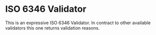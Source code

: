 # ISO 6346 Validator

This is an expressive ISO 6346 Validator.
In contract to other available validators this one returns validation reasons.
